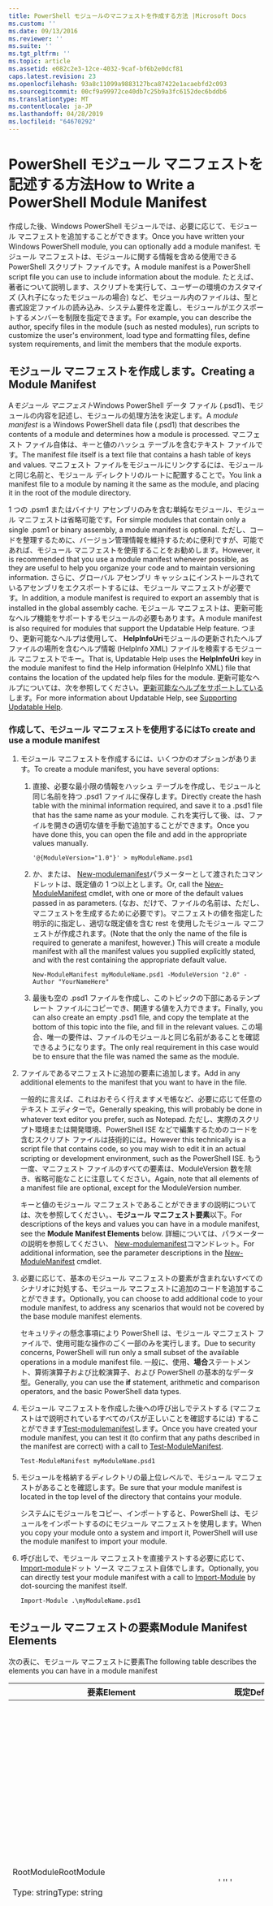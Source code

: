 ```yaml
---
title: PowerShell モジュールのマニフェストを作成する方法 |Microsoft Docs
ms.custom: ''
ms.date: 09/13/2016
ms.reviewer: ''
ms.suite: ''
ms.tgt_pltfrm: ''
ms.topic: article
ms.assetid: e082c2e3-12ce-4032-9caf-bf6b2e0dcf81
caps.latest.revision: 23
ms.openlocfilehash: 93a8c11099a9883127bca87422e1acaebfd2c093
ms.sourcegitcommit: 00cf9a99972ce40db7c25b9a3fc6152dec6bddb6
ms.translationtype: MT
ms.contentlocale: ja-JP
ms.lasthandoff: 04/28/2019
ms.locfileid: "64670292"
---
```

# <a name="how-to-write-a-powershell-module-manifest"></a><span data-ttu-id="69698-102">PowerShell モジュール マニフェストを記述する方法</span><span class="sxs-lookup"><span data-stu-id="69698-102">How to Write a PowerShell Module Manifest</span></span>

<span data-ttu-id="69698-103">作成した後、Windows PowerShell モジュールでは、必要に応じて、モジュール マニフェストを追加することができます。</span><span class="sxs-lookup"><span data-stu-id="69698-103">Once you have written your Windows PowerShell module, you can optionally add a module manifest.</span></span> <span data-ttu-id="69698-104">モジュール マニフェストは、モジュールに関する情報を含める使用できる PowerShell スクリプト ファイルです。</span><span class="sxs-lookup"><span data-stu-id="69698-104">A module manifest is a PowerShell script file you can use to include information about the module.</span></span> <span data-ttu-id="69698-105">たとえば、著者について説明します、スクリプトを実行して、ユーザーの環境のカスタマイズ (入れ子になったモジュールの場合) など、モジュール内のファイルは、型と書式設定ファイルの読み込み、システム要件を定義し、モジュールがエクスポートするメンバーを制限を指定できます。</span><span class="sxs-lookup"><span data-stu-id="69698-105">For example, you can describe the author, specify files in the module (such as nested modules), run scripts to customize the user's environment, load type and formatting files, define system requirements, and limit the members that the module exports.</span></span>

## <a name="creating-a-module-manifest"></a><span data-ttu-id="69698-106">モジュール マニフェストを作成します。</span><span class="sxs-lookup"><span data-stu-id="69698-106">Creating a Module Manifest</span></span>

<span data-ttu-id="69698-107">A*モジュール マニフェスト*Windows PowerShell データ ファイル (.psd1)、モジュールの内容を記述し、モジュールの処理方法を決定します。</span><span class="sxs-lookup"><span data-stu-id="69698-107">A *module manifest* is a Windows PowerShell data file (.psd1) that describes the contents of a module and determines how a module is processed.</span></span> <span data-ttu-id="69698-108">マニフェスト ファイル自体は、キーと値のハッシュ テーブルを含むテキスト ファイルです。</span><span class="sxs-lookup"><span data-stu-id="69698-108">The manifest file itself is a text file that contains a hash table of keys and values.</span></span> <span data-ttu-id="69698-109">マニフェスト ファイルをモジュールにリンクするには、モジュールと同じ名前と、モジュール ディレクトリのルートに配置することで。</span><span class="sxs-lookup"><span data-stu-id="69698-109">You link a manifest file to a module by naming it the same as the module, and placing it in the root of the module directory.</span></span>

<span data-ttu-id="69698-110">1 つの .psm1 またはバイナリ アセンブリのみを含む単純なモジュール、モジュール マニフェストは省略可能です。</span><span class="sxs-lookup"><span data-stu-id="69698-110">For simple modules that contain only a single .psm1 or binary assembly, a module manifest is optional.</span></span> <span data-ttu-id="69698-111">ただし、コードを整理するために、バージョン管理情報を維持するために便利ですが、可能であれば、モジュール マニフェストを使用することをお勧めします。</span><span class="sxs-lookup"><span data-stu-id="69698-111">However, it is recommended that you use a module manifest whenever possible, as they are useful to help you organize your code and to maintain versioning information.</span></span> <span data-ttu-id="69698-112">さらに、グローバル アセンブリ キャッシュにインストールされているアセンブリをエクスポートするには、モジュール マニフェストが必要です。</span><span class="sxs-lookup"><span data-stu-id="69698-112">In addition, a module manifest is required to export an assembly that is installed in the global assembly cache.</span></span> <span data-ttu-id="69698-113">モジュール マニフェストは、更新可能なヘルプ機能をサポートするモジュールの必要もあります。</span><span class="sxs-lookup"><span data-stu-id="69698-113">A module manifest is also required for modules that support the Updatable Help feature.</span></span> <span data-ttu-id="69698-114">つまり、更新可能なヘルプは使用して、 **HelpInfoUri**モジュールの更新されたヘルプ ファイルの場所を含むヘルプ情報 (HelpInfo XML) ファイルを検索するモジュール マニフェストでキー。</span><span class="sxs-lookup"><span data-stu-id="69698-114">That is, Updatable Help uses the **HelpInfoUri** key in the module manifest to find the Help information (HelpInfo XML) file that contains the location of the updated help files for the module.</span></span> <span data-ttu-id="69698-115">更新可能なヘルプについては、次を参照してください。[更新可能なヘルプをサポートしている](./supporting-updatable-help.md)します。</span><span class="sxs-lookup"><span data-stu-id="69698-115">For more information about Updatable Help, see [Supporting Updatable Help](./supporting-updatable-help.md).</span></span>

### <a name="to-create-and-use-a-module-manifest"></a><span data-ttu-id="69698-116">作成して、モジュール マニフェストを使用するには</span><span class="sxs-lookup"><span data-stu-id="69698-116">To create and use a module manifest</span></span>

1. <span data-ttu-id="69698-117">モジュール マニフェストを作成するには、いくつかのオプションがあります。</span><span class="sxs-lookup"><span data-stu-id="69698-117">To create a module manifest, you have several options:</span></span>

   1. <span data-ttu-id="69698-118">直接、必要な最小限の情報をハッシュ テーブルを作成し、モジュールと同じ名前を持つ .psd1 ファイルに保存します。</span><span class="sxs-lookup"><span data-stu-id="69698-118">Directly create the hash table with the minimal information required, and save it to a .psd1 file that has the same name as your module.</span></span> <span data-ttu-id="69698-119">これを実行して後、は、ファイルを開きの適切な値を手動で追加することができます。</span><span class="sxs-lookup"><span data-stu-id="69698-119">Once you have done this, you can open the file and add in the appropriate values manually.</span></span>

      `'@{ModuleVersion="1.0"}' > myModuleName.psd1`

   2. <span data-ttu-id="69698-120">か、または、 [New-modulemanifest](/powershell/module/Microsoft.PowerShell.Core/New-ModuleManifest)パラメーターとして渡されたコマンドレットは、既定値の 1 つ以上とします。</span><span class="sxs-lookup"><span data-stu-id="69698-120">Or, call the [New-ModuleManifest](/powershell/module/Microsoft.PowerShell.Core/New-ModuleManifest) cmdlet, with one or more of the default values passed in as parameters.</span></span> <span data-ttu-id="69698-121">(なお、だけで、ファイルの名前は、ただし、マニフェストを生成するために必要です)。マニフェストの値を指定した明示的に指定し、適切な既定値を含む rest を使用したモジュール マニフェストが作成されます。</span><span class="sxs-lookup"><span data-stu-id="69698-121">(Note that the only the name of the file is required to generate a manifest, however.) This will create a module manifest with all the manifest values you supplied explicitly stated, and with the rest containing the appropriate default value.</span></span>

      `New-ModuleManifest myModuleName.psd1 -ModuleVersion "2.0" -Author "YourNameHere"`

   3. <span data-ttu-id="69698-122">最後も空の .psd1 ファイルを作成し、このトピックの下部にあるテンプレート ファイルにコピーでき、関連する値を入力できます。</span><span class="sxs-lookup"><span data-stu-id="69698-122">Finally, you can also create an empty .psd1 file, and copy the template at the bottom of this topic into the file, and fill in the relevant values.</span></span> <span data-ttu-id="69698-123">この場合、唯一の要件は、ファイルのモジュールと同じ名前があることを確認できるようになります。</span><span class="sxs-lookup"><span data-stu-id="69698-123">The only real requirement in this case would be to ensure that the file was named the same as the module.</span></span>

2. <span data-ttu-id="69698-124">ファイルであるマニフェストに追加の要素に追加します。</span><span class="sxs-lookup"><span data-stu-id="69698-124">Add in any additional elements to the manifest that you want to have in the file.</span></span>

   <span data-ttu-id="69698-125">一般的に言えば、これはおそらく行えますメモ帳など、必要に応じて任意のテキスト エディターで。</span><span class="sxs-lookup"><span data-stu-id="69698-125">Generally speaking, this will probably be done in whatever text editor you prefer, such as Notepad.</span></span> <span data-ttu-id="69698-126">ただし、実際のスクリプト環境または開発環境、PowerShell ISE などで編集するためのコードを含むスクリプト ファイルは技術的には。</span><span class="sxs-lookup"><span data-stu-id="69698-126">However this technically is a script file that contains code, so you may wish to edit it in an actual scripting or development environment, such as the PowerShell ISE.</span></span> <span data-ttu-id="69698-127">もう一度、マニフェスト ファイルのすべての要素は、ModuleVersion 数を除き、省略可能なことに注意してください。</span><span class="sxs-lookup"><span data-stu-id="69698-127">Again, note that all elements of a manifest file are optional, except for the ModuleVersion number.</span></span>

   <span data-ttu-id="69698-128">キーと値のモジュール マニフェストであることができますの説明については、次を参照してください。、**モジュール マニフェスト要素**以下。</span><span class="sxs-lookup"><span data-stu-id="69698-128">For descriptions of the keys and values you can have in a module manifest, see the **Module Manifest Elements** below.</span></span> <span data-ttu-id="69698-129">詳細については、パラメーターの説明を参照してください、 [New-modulemanifest](/powershell/module/Microsoft.PowerShell.Core/New-ModuleManifest)コマンドレット。</span><span class="sxs-lookup"><span data-stu-id="69698-129">For additional information, see the parameter descriptions in the  [New-ModuleManifest](/powershell/module/Microsoft.PowerShell.Core/New-ModuleManifest) cmdlet.</span></span>

3. <span data-ttu-id="69698-130">必要に応じて、基本のモジュール マニフェストの要素が含まれないすべてのシナリオに対処する、モジュール マニフェストに追加のコードを追加することができます。</span><span class="sxs-lookup"><span data-stu-id="69698-130">Optionally, you can choose to add additional code to your module manifest, to address any scenarios that would not be covered by the base module manifest elements.</span></span>

   <span data-ttu-id="69698-131">セキュリティの懸念事項により PowerShell は、モジュール マニフェスト ファイルで、使用可能な操作のごく一部のみを実行します。</span><span class="sxs-lookup"><span data-stu-id="69698-131">Due to security concerns, PowerShell will run only a small subset of the available operations in a module manifest file.</span></span> <span data-ttu-id="69698-132">一般に、使用、**場合**ステートメント、算術演算子および比較演算子、および PowerShell の基本的なデータ型。</span><span class="sxs-lookup"><span data-stu-id="69698-132">Generally, you can use the **if** statement, arithmetic and comparison operators, and the basic PowerShell data types.</span></span>

4. <span data-ttu-id="69698-133">モジュール マニフェストを作成した後への呼び出しでテストする (マニフェストはで説明されているすべてのパスが正しいことを確認するには) することができます[Test-modulemanifest](/powershell/module/Microsoft.PowerShell.Core/Test-ModuleManifest)します。</span><span class="sxs-lookup"><span data-stu-id="69698-133">Once you have created your module manifest, you can test it (to confirm that any paths described in the manifest are correct) with a call to [Test-ModuleManifest](/powershell/module/Microsoft.PowerShell.Core/Test-ModuleManifest).</span></span>

   `Test-ModuleManifest myModuleName.psd1`

5. <span data-ttu-id="69698-134">モジュールを格納するディレクトリの最上位レベルで、モジュール マニフェストがあることを確認します。</span><span class="sxs-lookup"><span data-stu-id="69698-134">Be sure that your module manifest is located in the top level of the directory that contains your module.</span></span>

   <span data-ttu-id="69698-135">システムにモジュールをコピー、インポートすると、PowerShell は、モジュールをインポートするのにモジュール マニフェストを使用します。</span><span class="sxs-lookup"><span data-stu-id="69698-135">When you copy your module onto a system and import it, PowerShell will use the module manifest to import your module.</span></span>

6. <span data-ttu-id="69698-136">呼び出しで、モジュール マニフェストを直接テストする必要に応じて、 [Import-module](/powershell/module/Microsoft.PowerShell.Core/Import-Module)ドット ソース マニフェスト自体でします。</span><span class="sxs-lookup"><span data-stu-id="69698-136">Optionally, you can directly test your module manifest with a call to [Import-Module](/powershell/module/Microsoft.PowerShell.Core/Import-Module) by dot-sourcing the manifest itself.</span></span>

   `Import-Module .\myModuleName.psd1`

## <a name="module-manifest-elements"></a><span data-ttu-id="69698-137">モジュール マニフェストの要素</span><span class="sxs-lookup"><span data-stu-id="69698-137">Module Manifest Elements</span></span>

<span data-ttu-id="69698-138">次の表に、モジュール マニフェストに要素</span><span class="sxs-lookup"><span data-stu-id="69698-138">The following table describes the elements you can have in a module manifest</span></span>

|<span data-ttu-id="69698-139">要素</span><span class="sxs-lookup"><span data-stu-id="69698-139">Element</span></span>|<span data-ttu-id="69698-140">既定</span><span class="sxs-lookup"><span data-stu-id="69698-140">Default</span></span>|<span data-ttu-id="69698-141">Description</span><span class="sxs-lookup"><span data-stu-id="69698-141">Description</span></span>|
|-------------|-------------|-----------------|
|<span data-ttu-id="69698-142">RootModule</span><span class="sxs-lookup"><span data-stu-id="69698-142">RootModule</span></span><br /><br /> <span data-ttu-id="69698-143">Type: string</span><span class="sxs-lookup"><span data-stu-id="69698-143">Type: string</span></span>|<span data-ttu-id="69698-144">' '</span><span class="sxs-lookup"><span data-stu-id="69698-144">' '</span></span>|<span data-ttu-id="69698-145">スクリプト モジュールまたはバイナリ モジュール ファイルこのマニフェストに関連付けられています。</span><span class="sxs-lookup"><span data-stu-id="69698-145">Script module or binary module file associated with this manifest.</span></span> <span data-ttu-id="69698-146">PowerShell の以前のバージョンでは、この要素に、ModuleToProcess が呼び出されます。</span><span class="sxs-lookup"><span data-stu-id="69698-146">Previous versions of PowerShell called this element the ModuleToProcess.</span></span><br /><br /> <span data-ttu-id="69698-147">ルート モジュールの種類を空にすることができます (このように、**マニフェスト**モジュール)、スクリプト モジュールの名前 (これにより、.psm1、**スクリプト**モジュール)、またはバイナリ モジュール (.exe または .dll の名前これは、これにより、**バイナリ**モジュール)。</span><span class="sxs-lookup"><span data-stu-id="69698-147">Possible types for the root module can be empty (which will make this a **Manifest** module), the name of a script module (.psm1, which makes this a **Script** module), or the name of a binary module (.exe or .dll, which makes this a **Binary** module).</span></span> <span data-ttu-id="69698-148">モジュール マニフェスト (.psd1) ファイルまたはスクリプト ファイル (.ps1) の名前をこの要素に配置すると、発生するエラーが発生します。</span><span class="sxs-lookup"><span data-stu-id="69698-148">Placing the name of a module manifest (.psd1) or a script file (.ps1) in this element will cause an error to occur.</span></span>|
|<span data-ttu-id="69698-149">ModuleVersion</span><span class="sxs-lookup"><span data-stu-id="69698-149">ModuleVersion</span></span><br /><br /> <span data-ttu-id="69698-150">Type: string</span><span class="sxs-lookup"><span data-stu-id="69698-150">Type: string</span></span>|<span data-ttu-id="69698-151">1.0</span><span class="sxs-lookup"><span data-stu-id="69698-151">1.0</span></span>|<span data-ttu-id="69698-152">このモジュールのバージョン番号。</span><span class="sxs-lookup"><span data-stu-id="69698-152">Version number of this module.</span></span> <span data-ttu-id="69698-153">文字列は、[System.Version] に変換できる必要があります。</span><span class="sxs-lookup"><span data-stu-id="69698-153">The string must be able to convert to [System.Version].</span></span> <span data-ttu-id="69698-154">つまり、' #。 #。 #。 #。 #' です。</span><span class="sxs-lookup"><span data-stu-id="69698-154">That is, '#.#.#.#.#'.</span></span> <span data-ttu-id="69698-155">`Import-Module` 上で見つかった最初のモジュールを読み込む、 **$psModulePath**を名と一致して、少なくともの ModuleVersion を持つ、`-MinimumVersion`パラメーター。</span><span class="sxs-lookup"><span data-stu-id="69698-155">`Import-Module` will load the first module it finds on the **$psModulePath** that matches the name, and has at least as high a ModuleVersion, as the `-MinimumVersion` parameter.</span></span> <span data-ttu-id="69698-156">特定のバージョンをインポートするには、使用、`-RequiredVersion`パラメーターを代わりにします。</span><span class="sxs-lookup"><span data-stu-id="69698-156">To import a specific version, use the`-RequiredVersion` parameter, instead.</span></span><br /><br /> <span data-ttu-id="69698-157">例: `ModuleVersion = '1.0'`</span><span class="sxs-lookup"><span data-stu-id="69698-157">Example: `ModuleVersion = '1.0'`</span></span>|
|<span data-ttu-id="69698-158">GUID</span><span class="sxs-lookup"><span data-stu-id="69698-158">GUID</span></span><br /><br /> <span data-ttu-id="69698-159">Type: string</span><span class="sxs-lookup"><span data-stu-id="69698-159">Type: string</span></span>|<span data-ttu-id="69698-160">自動生成された GUID</span><span class="sxs-lookup"><span data-stu-id="69698-160">Autogenerated GUID</span></span>|<span data-ttu-id="69698-161">このモジュールを一意に識別するために使用される ID。</span><span class="sxs-lookup"><span data-stu-id="69698-161">ID used to uniquely identify this module.</span></span> <span data-ttu-id="69698-162">GUID のモジュールをインポートすることはできません現在に注意してください。</span><span class="sxs-lookup"><span data-stu-id="69698-162">Note that you cannot currently import a module by GUID.</span></span><br /><br /> <span data-ttu-id="69698-163">例: `GUID = 'cfc45206-1e49-459d-a8ad-5b571ef94857'`</span><span class="sxs-lookup"><span data-stu-id="69698-163">Example: `GUID = 'cfc45206-1e49-459d-a8ad-5b571ef94857'`</span></span>|
|<span data-ttu-id="69698-164">作成者</span><span class="sxs-lookup"><span data-stu-id="69698-164">Author</span></span><br /><br /> <span data-ttu-id="69698-165">Type: string</span><span class="sxs-lookup"><span data-stu-id="69698-165">Type: string</span></span>|<span data-ttu-id="69698-166">None</span><span class="sxs-lookup"><span data-stu-id="69698-166">None</span></span>|<span data-ttu-id="69698-167">このモジュールの作成者です。</span><span class="sxs-lookup"><span data-stu-id="69698-167">Author of this module.</span></span><br /><br /> <span data-ttu-id="69698-168">例: `Author = 'AuthorNameHere'`</span><span class="sxs-lookup"><span data-stu-id="69698-168">Example: `Author = 'AuthorNameHere'`</span></span>|
|<span data-ttu-id="69698-169">CompanyName</span><span class="sxs-lookup"><span data-stu-id="69698-169">CompanyName</span></span><br /><br /> <span data-ttu-id="69698-170">Type: string</span><span class="sxs-lookup"><span data-stu-id="69698-170">Type: string</span></span>|<span data-ttu-id="69698-171">Unknown の中から 1 つ以上を指定します</span><span class="sxs-lookup"><span data-stu-id="69698-171">Unknown</span></span>|<span data-ttu-id="69698-172">企業またはこのモジュールのベンダー。</span><span class="sxs-lookup"><span data-stu-id="69698-172">Company or vendor of this module.</span></span><br /><br /> <span data-ttu-id="69698-173">例: `CompanyName = 'Fabrikam'`</span><span class="sxs-lookup"><span data-stu-id="69698-173">Example: `CompanyName = 'Fabrikam'`</span></span>|
|<span data-ttu-id="69698-174">Copyright</span><span class="sxs-lookup"><span data-stu-id="69698-174">Copyright</span></span><br /><br /> <span data-ttu-id="69698-175">Type: string</span><span class="sxs-lookup"><span data-stu-id="69698-175">Type: string</span></span>|<span data-ttu-id="69698-176">(c) [currentYear] [Author]。</span><span class="sxs-lookup"><span data-stu-id="69698-176">(c) [currentYear] [Author].</span></span> <span data-ttu-id="69698-177">All rights reserved.</span><span class="sxs-lookup"><span data-stu-id="69698-177">All rights reserved.</span></span>|<span data-ttu-id="69698-178">このモジュールの著作権情報。</span><span class="sxs-lookup"><span data-stu-id="69698-178">Copyright statement for this module.</span></span><br /><br /> <span data-ttu-id="69698-179">例: `Copyright = '2016 AuthorName. All rights reserved.'`</span><span class="sxs-lookup"><span data-stu-id="69698-179">Example: `Copyright = '2016 AuthorName. All rights reserved.'`</span></span>|
|<span data-ttu-id="69698-180">Description</span><span class="sxs-lookup"><span data-stu-id="69698-180">Description</span></span><br /><br /> <span data-ttu-id="69698-181">Type: string</span><span class="sxs-lookup"><span data-stu-id="69698-181">Type: string</span></span>|<span data-ttu-id="69698-182">' '</span><span class="sxs-lookup"><span data-stu-id="69698-182">' '</span></span>|<span data-ttu-id="69698-183">このモジュールによって提供される機能の説明です。</span><span class="sxs-lookup"><span data-stu-id="69698-183">Description of the functionality provided by this module.</span></span><br /><br /> <span data-ttu-id="69698-184">例: `Description = 'This is a description of a module.'`</span><span class="sxs-lookup"><span data-stu-id="69698-184">Example: `Description = 'This is a description of a module.'`</span></span>|
|<span data-ttu-id="69698-185">PowerShellVersion</span><span class="sxs-lookup"><span data-stu-id="69698-185">PowerShellVersion</span></span><br /><br /> <span data-ttu-id="69698-186">Type: string</span><span class="sxs-lookup"><span data-stu-id="69698-186">Type: string</span></span>|<span data-ttu-id="69698-187">' '</span><span class="sxs-lookup"><span data-stu-id="69698-187">' '</span></span>|<span data-ttu-id="69698-188">このモジュールに必要な Windows PowerShell エンジンの最小バージョン。</span><span class="sxs-lookup"><span data-stu-id="69698-188">Minimum version of the Windows PowerShell engine required by this module.</span></span> <span data-ttu-id="69698-189">現在の有効な値は、1.0、2.0、3.0、4.0、および 5.0 です。</span><span class="sxs-lookup"><span data-stu-id="69698-189">Current valid values are 1.0, 2.0, 3.0, 4.0, and 5.0.</span></span><br /><br /> <span data-ttu-id="69698-190">例: `PowerShellVersion = '5.0'`</span><span class="sxs-lookup"><span data-stu-id="69698-190">Example: `PowerShellVersion = '5.0'`</span></span>|
|<span data-ttu-id="69698-191">PowerShellHostName</span><span class="sxs-lookup"><span data-stu-id="69698-191">PowerShellHostName</span></span><br /><br /> <span data-ttu-id="69698-192">Type: string</span><span class="sxs-lookup"><span data-stu-id="69698-192">Type: string</span></span>|<span data-ttu-id="69698-193">' '</span><span class="sxs-lookup"><span data-stu-id="69698-193">' '</span></span>|<span data-ttu-id="69698-194">モジュールに必要な Windows PowerShell ホストの名前を指定します。</span><span class="sxs-lookup"><span data-stu-id="69698-194">Specifies the name of the Windows PowerShell host that is required by the module.</span></span> <span data-ttu-id="69698-195">この名前は、Windows PowerShell によって提供されます。</span><span class="sxs-lookup"><span data-stu-id="69698-195">This name is provided by Windows PowerShell.</span></span> <span data-ttu-id="69698-196">プログラムのホスト プログラムの名前を検索する入力:`$host.name`します。</span><span class="sxs-lookup"><span data-stu-id="69698-196">To find the name of a host program, in the program, type: `$host.name` .</span></span><br /><br /> <span data-ttu-id="69698-197">例: `PowerShellHostName = 'Windows PowerShell ISE Host'`</span><span class="sxs-lookup"><span data-stu-id="69698-197">Example: `PowerShellHostName = 'Windows PowerShell ISE Host'`</span></span>|
|<span data-ttu-id="69698-198">PowerShellHostVersion</span><span class="sxs-lookup"><span data-stu-id="69698-198">PowerShellHostVersion</span></span><br /><br /> <span data-ttu-id="69698-199">Type: string</span><span class="sxs-lookup"><span data-stu-id="69698-199">Type: string</span></span>|<span data-ttu-id="69698-200">' '</span><span class="sxs-lookup"><span data-stu-id="69698-200">' '</span></span>|<span data-ttu-id="69698-201">このモジュールに必要な Windows PowerShell ホストの最小バージョン。</span><span class="sxs-lookup"><span data-stu-id="69698-201">Minimum version of the Windows PowerShell host required by this module.</span></span><br /><br /> <span data-ttu-id="69698-202">例: `PowerShellHostVersion = '2.0'`</span><span class="sxs-lookup"><span data-stu-id="69698-202">Example: `PowerShellHostVersion = '2.0'`</span></span>|
|<span data-ttu-id="69698-203">DotNetFrameworkVersion</span><span class="sxs-lookup"><span data-stu-id="69698-203">DotNetFrameworkVersion</span></span><br /><br /> <span data-ttu-id="69698-204">Type: string</span><span class="sxs-lookup"><span data-stu-id="69698-204">Type: string</span></span>|<span data-ttu-id="69698-205">' '</span><span class="sxs-lookup"><span data-stu-id="69698-205">' '</span></span>|<span data-ttu-id="69698-206">このモジュールに必要な Microsoft .NET Framework の最小バージョン。</span><span class="sxs-lookup"><span data-stu-id="69698-206">Minimum version of Microsoft .NET Framework required by this module.</span></span><br /><br /> <span data-ttu-id="69698-207">例: `DotNetFrameworkVersion = '3.5'`</span><span class="sxs-lookup"><span data-stu-id="69698-207">Example: `DotNetFrameworkVersion = '3.5'`</span></span>|
|<span data-ttu-id="69698-208">CLRVersion</span><span class="sxs-lookup"><span data-stu-id="69698-208">CLRVersion</span></span><br /><br /> <span data-ttu-id="69698-209">Type: string</span><span class="sxs-lookup"><span data-stu-id="69698-209">Type: string</span></span>|<span data-ttu-id="69698-210">' '</span><span class="sxs-lookup"><span data-stu-id="69698-210">' '</span></span>|<span data-ttu-id="69698-211">このモジュールに必要な共通言語ランタイム (CLR) の最小バージョン。</span><span class="sxs-lookup"><span data-stu-id="69698-211">Minimum version of the common language runtime (CLR) required by this module.</span></span><br /><br /> <span data-ttu-id="69698-212">例: `CLRVersion = '3.5'`</span><span class="sxs-lookup"><span data-stu-id="69698-212">Example: `CLRVersion = '3.5'`</span></span>|
|<span data-ttu-id="69698-213">ProcessorArchitecture</span><span class="sxs-lookup"><span data-stu-id="69698-213">ProcessorArchitecture</span></span><br /><br /> <span data-ttu-id="69698-214">Type: string</span><span class="sxs-lookup"><span data-stu-id="69698-214">Type: string</span></span>|<span data-ttu-id="69698-215">' '</span><span class="sxs-lookup"><span data-stu-id="69698-215">' '</span></span>|<span data-ttu-id="69698-216">プロセッサ アーキテクチャ (None、X86、Amd64) モジュールが必要です。</span><span class="sxs-lookup"><span data-stu-id="69698-216">Processor architecture (None, X86, Amd64) required by this module.</span></span> <span data-ttu-id="69698-217">有効な値は x86、AMD64、IA64、および None (不明または未指定) です。</span><span class="sxs-lookup"><span data-stu-id="69698-217">Valid values are x86, AMD64, IA64, and None (unknown or unspecified).</span></span><br /><br /> <span data-ttu-id="69698-218">例: `ProcessorArchitecture = 'x86'`</span><span class="sxs-lookup"><span data-stu-id="69698-218">Example: `ProcessorArchitecture = 'x86'`</span></span>|
|<span data-ttu-id="69698-219">RequiredModules</span><span class="sxs-lookup"><span data-stu-id="69698-219">RequiredModules</span></span><br /><br /> <span data-ttu-id="69698-220">Type: [string[]]</span><span class="sxs-lookup"><span data-stu-id="69698-220">Type: [string[]]</span></span>|<span data-ttu-id="69698-221">@()</span><span class="sxs-lookup"><span data-stu-id="69698-221">@()</span></span>|<span data-ttu-id="69698-222">このモジュールをインポートする前にグローバル環境にインポートする必要がありますモジュールです。</span><span class="sxs-lookup"><span data-stu-id="69698-222">Modules that must be imported into the global environment prior to importing this module.</span></span> <span data-ttu-id="69698-223">既に読み込まれている場合を除き、表示されているすべてのモジュールが読み込まれます。</span><span class="sxs-lookup"><span data-stu-id="69698-223">This will load any modules listed unless they have already been loaded.</span></span> <span data-ttu-id="69698-224">(たとえば、一部のモジュール可能性があるによって既に読み込まれて別のモジュール。)。</span><span class="sxs-lookup"><span data-stu-id="69698-224">(For example, some modules may already be loaded by a different module.).</span></span> <span data-ttu-id="69698-225">使用して読み込む特定のバージョンを指定することも`RequiredVersion`なく`ModuleVersion`します。</span><span class="sxs-lookup"><span data-stu-id="69698-225">It is also possible to specify a specific version to load using `RequiredVersion` rather than `ModuleVersion`.</span></span> <span data-ttu-id="69698-226">使用する場合`ModuleVersion`指定されているバージョンの最小値で使用可能な最新バージョンが読み込まれます。</span><span class="sxs-lookup"><span data-stu-id="69698-226">When using `ModuleVersion` it will load the newest version available with a minimum of the version specified.</span></span><br /><br /> <span data-ttu-id="69698-227">例: `RequiredModules = @(@{ModuleName="myDependentModule"; ModuleVersion="2.0"; Guid="cfc45206-1e49-459d-a8ad-5b571ef94857"})`</span><span class="sxs-lookup"><span data-stu-id="69698-227">Example: `RequiredModules = @(@{ModuleName="myDependentModule"; ModuleVersion="2.0"; Guid="cfc45206-1e49-459d-a8ad-5b571ef94857"})`</span></span><br /><br /> <span data-ttu-id="69698-228">例: `RequiredModules = @(@{ModuleName="myDependentModule"; RequiredVersion="1.5"; Guid="cfc45206-1e49-459d-a8ad-5b571ef94857"})`</span><span class="sxs-lookup"><span data-stu-id="69698-228">Example: `RequiredModules = @(@{ModuleName="myDependentModule"; RequiredVersion="1.5"; Guid="cfc45206-1e49-459d-a8ad-5b571ef94857"})`</span></span>|
|<span data-ttu-id="69698-229">RequiredAssemblies</span><span class="sxs-lookup"><span data-stu-id="69698-229">RequiredAssemblies</span></span><br /><br /> <span data-ttu-id="69698-230">Type: [string[]]</span><span class="sxs-lookup"><span data-stu-id="69698-230">Type: [string[]]</span></span>|<span data-ttu-id="69698-231">@()</span><span class="sxs-lookup"><span data-stu-id="69698-231">@()</span></span>|<span data-ttu-id="69698-232">このモジュールをインポートする前に読み込む必要があるアセンブリ。</span><span class="sxs-lookup"><span data-stu-id="69698-232">Assemblies that must be loaded prior to importing this module.</span></span><br /><br /> <span data-ttu-id="69698-233">なお RequiredModules とは異なり、PowerShell は、既に読み込まれていない場合、RequiredAssemblies に読み込まれます。</span><span class="sxs-lookup"><span data-stu-id="69698-233">Note that unlike RequiredModules, PowerShell will load the RequiredAssemblies if they are not already loaded.</span></span>|
|<span data-ttu-id="69698-234">ScriptsToProcess</span><span class="sxs-lookup"><span data-stu-id="69698-234">ScriptsToProcess</span></span><br /><br /> <span data-ttu-id="69698-235">Type: [string[]]</span><span class="sxs-lookup"><span data-stu-id="69698-235">Type: [string[]]</span></span>|<span data-ttu-id="69698-236">@()</span><span class="sxs-lookup"><span data-stu-id="69698-236">@()</span></span>|<span data-ttu-id="69698-237">モジュールがインポートされるときに、呼び出し元のセッション状態で実行されるスクリプト (.ps1) ファイル。</span><span class="sxs-lookup"><span data-stu-id="69698-237">Script (.ps1) files that are run in the caller's session state when the module is imported.</span></span> <span data-ttu-id="69698-238">これにより、グローバル セッション状態や、入れ子になったモジュール、別のモジュールのセッション状態の可能性があります。</span><span class="sxs-lookup"><span data-stu-id="69698-238">This could be the global session state or, for nested modules, the session state of another module.</span></span> <span data-ttu-id="69698-239">これらのスクリプトを使用して、ログイン スクリプトを使用する場合と同様に、環境を準備することができます。</span><span class="sxs-lookup"><span data-stu-id="69698-239">You can use these scripts to prepare an environment just as you might use a login script.</span></span><br /><br /> <span data-ttu-id="69698-240">これらのスクリプトは、マニフェストにリストされているモジュールのいずれかが読み込まれる前に実行されます。</span><span class="sxs-lookup"><span data-stu-id="69698-240">These scripts are run before any of the modules listed in the manifest are loaded.</span></span>|
|<span data-ttu-id="69698-241">TypesToProcess</span><span class="sxs-lookup"><span data-stu-id="69698-241">TypesToProcess</span></span><br /><br /> <span data-ttu-id="69698-242">Type: [Object[]]</span><span class="sxs-lookup"><span data-stu-id="69698-242">Type: [Object[]]</span></span>|<span data-ttu-id="69698-243">@()</span><span class="sxs-lookup"><span data-stu-id="69698-243">@()</span></span>|<span data-ttu-id="69698-244">このモジュールをインポートするときに読み込まれるファイル (.ps1xml) を入力します。</span><span class="sxs-lookup"><span data-stu-id="69698-244">Type files (.ps1xml) to be loaded when importing this module.</span></span>|
|<span data-ttu-id="69698-245">FormatsToProcess</span><span class="sxs-lookup"><span data-stu-id="69698-245">FormatsToProcess</span></span><br /><br /> <span data-ttu-id="69698-246">Type: [Object[]]</span><span class="sxs-lookup"><span data-stu-id="69698-246">Type: [Object[]]</span></span>|<span data-ttu-id="69698-247">@()</span><span class="sxs-lookup"><span data-stu-id="69698-247">@()</span></span>|<span data-ttu-id="69698-248">このモジュールをインポートするときに読み込まれるファイル (.ps1xml) をフォーマットします。</span><span class="sxs-lookup"><span data-stu-id="69698-248">Format files (.ps1xml) to be loaded when importing this module.</span></span>|
|<span data-ttu-id="69698-249">NestedModules</span><span class="sxs-lookup"><span data-stu-id="69698-249">NestedModules</span></span><br /><br /> <span data-ttu-id="69698-250">Type: [Object[]]</span><span class="sxs-lookup"><span data-stu-id="69698-250">Type: [Object[]]</span></span>|<span data-ttu-id="69698-251">@()</span><span class="sxs-lookup"><span data-stu-id="69698-251">@()</span></span>|<span data-ttu-id="69698-252">RootModule/ModuleToProcess で指定されたモジュールの入れ子になったモジュールとしてインポートするモジュールです。</span><span class="sxs-lookup"><span data-stu-id="69698-252">Modules to import as nested modules of the module specified in RootModule/ModuleToProcess.</span></span><br /><br /> <span data-ttu-id="69698-253">呼び出しに似ていますがこの要素にモジュール名を追加する`Import-Module`からスクリプトやアセンブリ コード内で。</span><span class="sxs-lookup"><span data-stu-id="69698-253">Adding a module name to this element is similar to calling `Import-Module` from within your script or assembly code.</span></span> <span data-ttu-id="69698-254">主な違いは、マニフェスト ファイルでは、ここを読み込むものを確認しやすくなります。</span><span class="sxs-lookup"><span data-stu-id="69698-254">The main difference is that it's easier to see what you are loading here in the manifest file.</span></span> <span data-ttu-id="69698-255">また、モジュールは、ここで読み込みに失敗した場合、まだが読み込まれていない、実際のモジュール。</span><span class="sxs-lookup"><span data-stu-id="69698-255">Also, if a module fails to load here, you will not yet have loaded your actual module.</span></span><br /><br /> <span data-ttu-id="69698-256">他のモジュールに加え、スクリプト (.ps1) ファイルをロードすることもします。</span><span class="sxs-lookup"><span data-stu-id="69698-256">In addition to other modules, you may also load script (.ps1) files here.</span></span> <span data-ttu-id="69698-257">これらのファイルは、ルート モジュールのコンテキストで実行されます。</span><span class="sxs-lookup"><span data-stu-id="69698-257">These files will execute in the context of the root module.</span></span> <span data-ttu-id="69698-258">(これは、ルート モジュール内のスクリプトをソーシング ドットに相当) です。</span><span class="sxs-lookup"><span data-stu-id="69698-258">(This is equivalent to dot sourcing the script in your root module.)</span></span>|
|<span data-ttu-id="69698-259">FunctionsToExport</span><span class="sxs-lookup"><span data-stu-id="69698-259">FunctionsToExport</span></span><br /><br /> <span data-ttu-id="69698-260">Type:String</span><span class="sxs-lookup"><span data-stu-id="69698-260">Type: String</span></span>|<span data-ttu-id="69698-261">'\*'</span><span class="sxs-lookup"><span data-stu-id="69698-261">'\*'</span></span>|<span data-ttu-id="69698-262">呼び出し元のセッション状態モジュールが (ワイルドカード文字を使用) をエクスポートする関数を指定します。</span><span class="sxs-lookup"><span data-stu-id="69698-262">Specifies the functions that the module exports (wildcard characters are permitted) to the caller's session state.</span></span> <span data-ttu-id="69698-263">既定では、すべての関数がエクスポートされます。</span><span class="sxs-lookup"><span data-stu-id="69698-263">By default, all functions are exported.</span></span> <span data-ttu-id="69698-264">このキーを使用して、モジュールによってエクスポートされる関数を制限することができます。</span><span class="sxs-lookup"><span data-stu-id="69698-264">You can use this key to restrict the functions that are exported by the module.</span></span><br /><br /> <span data-ttu-id="69698-265">呼び出し元のセッション状態は、グローバル セッション状態や、入れ子になったモジュールは、別のモジュールのセッション状態を指定できます。</span><span class="sxs-lookup"><span data-stu-id="69698-265">The caller's session state can be the global session state or, for nested modules, the session state of another module.</span></span> <span data-ttu-id="69698-266">入れ子になったモジュールを連鎖チェーン内のモジュールが FunctionsToExport キーを使用して、関数を制限しない限り、入れ子になったモジュールによってエクスポートされるすべての関数はグローバル セッション状態にエクスポートされます。</span><span class="sxs-lookup"><span data-stu-id="69698-266">When chaining nested modules, all functions that are exported by a nested module will be exported to the global session state unless a module in the chain restricts the function by using the FunctionsToExport key.</span></span><br /><br /> <span data-ttu-id="69698-267">マニフェストも、関数のエイリアスをエクスポートする場合は、このキーは AliasesToExport キーでは、関数のエイリアスの一覧が表示されますを削除できますが、このキーは、一覧に関数のエイリアスを追加することはできません。</span><span class="sxs-lookup"><span data-stu-id="69698-267">If the manifest also exports aliases for the functions, this key can remove functions whose aliases are listed in the AliasesToExport key, but this key cannot add function aliases to the list.</span></span>|
|<span data-ttu-id="69698-268">CmdletsToExport</span><span class="sxs-lookup"><span data-stu-id="69698-268">CmdletsToExport</span></span><br /><br /> <span data-ttu-id="69698-269">Type:String</span><span class="sxs-lookup"><span data-stu-id="69698-269">Type: String</span></span>|<span data-ttu-id="69698-270">'\*'</span><span class="sxs-lookup"><span data-stu-id="69698-270">'\*'</span></span>|<span data-ttu-id="69698-271">モジュールが (ワイルドカード文字を使用) をエクスポートするコマンドレットを指定します。</span><span class="sxs-lookup"><span data-stu-id="69698-271">Specifies the cmdlets that the module exports (wildcard characters are permitted).</span></span> <span data-ttu-id="69698-272">既定では、すべてのコマンドレットがエクスポートされます。</span><span class="sxs-lookup"><span data-stu-id="69698-272">By default, all cmdlets are exported.</span></span> <span data-ttu-id="69698-273">このキーを使用して、モジュールによってエクスポートされるコマンドレットを制限することができます。</span><span class="sxs-lookup"><span data-stu-id="69698-273">You can use this key to restrict the cmdlets that are exported by the module.</span></span><br /><br /> <span data-ttu-id="69698-274">呼び出し元のセッション状態は、グローバル セッション状態や、入れ子になったモジュールは、別のモジュールのセッション状態を指定できます。</span><span class="sxs-lookup"><span data-stu-id="69698-274">The caller's session state can be the global session state or, for nested modules, the session state of another module.</span></span> <span data-ttu-id="69698-275">入れ子になったモジュールを連鎖しているときに入れ子になったモジュールによってエクスポートされるすべてのコマンドレットが最終的にエクスポートされますグローバル セッション状態をチェーン内のモジュールが CmdletsToExport キーを使用して、コマンドレットを制限しない限り。</span><span class="sxs-lookup"><span data-stu-id="69698-275">When you are chaining nested modules, all cmdlets that are exported by a nested module will be ultimately exported to the global session state unless a module in the chain restricts the cmdlet by using the CmdletsToExport key.</span></span><br /><br /> <span data-ttu-id="69698-276">マニフェストも、コマンドレットのエイリアスをエクスポートする場合は、このキーは AliasesToExport キーでは、コマンドレットのエイリアスの一覧が表示されますを削除できますが、このキーは、一覧にコマンドレットのエイリアスを追加することはできません。</span><span class="sxs-lookup"><span data-stu-id="69698-276">If the manifest also exports aliases for the cmdlets, this key can remove cmdlets whose aliases are listed in the AliasesToExport key, but this key cannot add cmdlet aliases to the list.</span></span>|
|<span data-ttu-id="69698-277">VariablesToExport</span><span class="sxs-lookup"><span data-stu-id="69698-277">VariablesToExport</span></span><br /><br /> <span data-ttu-id="69698-278">Type:String</span><span class="sxs-lookup"><span data-stu-id="69698-278">Type: String</span></span>|<span data-ttu-id="69698-279">'\*'</span><span class="sxs-lookup"><span data-stu-id="69698-279">'\*'</span></span>|<span data-ttu-id="69698-280">呼び出し元のセッション状態モジュールが (ワイルドカード文字を使用) をエクスポートする変数を指定します。</span><span class="sxs-lookup"><span data-stu-id="69698-280">Specifies the variables that the module exports (wildcard characters are permitted) to the caller's session state.</span></span> <span data-ttu-id="69698-281">既定では、すべての変数がエクスポートされます。</span><span class="sxs-lookup"><span data-stu-id="69698-281">By default, all variables are exported.</span></span> <span data-ttu-id="69698-282">このキーを使用して、モジュールによってエクスポートされる変数を制限することができます。</span><span class="sxs-lookup"><span data-stu-id="69698-282">You can use this key to restrict the variables that are exported by the module.</span></span><br /><br /> <span data-ttu-id="69698-283">呼び出し元のセッション状態は、グローバル セッション状態や、入れ子になったモジュールは、別のモジュールのセッション状態を指定できます。</span><span class="sxs-lookup"><span data-stu-id="69698-283">The caller's session state can be the global session state or, for nested modules, the session state of another module.</span></span> <span data-ttu-id="69698-284">入れ子になったモジュールを連鎖しているときに、チェーン内のモジュールが VariablesToExport キーを使用して、変数を制限しない限り、入れ子になったモジュールによってエクスポートされるすべての変数はグローバル セッション状態にエクスポートされます。</span><span class="sxs-lookup"><span data-stu-id="69698-284">When you are chaining nested modules, all variables that are exported by a nested module will be exported to the global session state unless a module in the chain restricts the variable by using the VariablesToExport key.</span></span><br /><br /> <span data-ttu-id="69698-285">マニフェストも、変数のエイリアスをエクスポートする場合は、このキーは AliasesToExport キーでは、変数がエイリアスの一覧が表示されますを削除できますが、このキーは、一覧に変数のエイリアスを追加することはできません。</span><span class="sxs-lookup"><span data-stu-id="69698-285">If the manifest also exports aliases for the variables, this key can remove variables whose aliases are listed in the AliasesToExport key, but this key cannot add variable aliases to the list.</span></span>|
|<span data-ttu-id="69698-286">AliasesToExport</span><span class="sxs-lookup"><span data-stu-id="69698-286">AliasesToExport</span></span><br /><br /> <span data-ttu-id="69698-287">Type:String</span><span class="sxs-lookup"><span data-stu-id="69698-287">Type: String</span></span>|<span data-ttu-id="69698-288">'\*'</span><span class="sxs-lookup"><span data-stu-id="69698-288">'\*'</span></span>|<span data-ttu-id="69698-289">呼び出し元のセッション状態モジュールが (ワイルドカード文字を使用) をエクスポートするエイリアスを指定します。</span><span class="sxs-lookup"><span data-stu-id="69698-289">Specifies the aliases that the module exports (wildcard characters are permitted) to the caller's session state.</span></span> <span data-ttu-id="69698-290">既定では、すべてのエイリアスがエクスポートされます。</span><span class="sxs-lookup"><span data-stu-id="69698-290">By default, all aliases are exported.</span></span> <span data-ttu-id="69698-291">このキーを使用して、モジュールによってエクスポートされるエイリアスを制限することができます。</span><span class="sxs-lookup"><span data-stu-id="69698-291">You can use this key to restrict the aliases that are exported by the module.</span></span><br /><br /> <span data-ttu-id="69698-292">呼び出し元のセッション状態は、グローバル セッション状態や、入れ子になったモジュールは、別のモジュールのセッション状態を指定できます。</span><span class="sxs-lookup"><span data-stu-id="69698-292">The caller's session state can be the global session state or, for nested modules, the session state of another module.</span></span> <span data-ttu-id="69698-293">入れ子になったモジュールを連鎖しているときに入れ子になったモジュールによってエクスポートされるすべてのエイリアスが最終的にエクスポートされますグローバル セッション状態をチェーン内のモジュールが AliasesToExport キーを使用してエイリアスを制限しない限り。</span><span class="sxs-lookup"><span data-stu-id="69698-293">When you are chaining nested modules, all aliases that are exported by a nested module will be ultimately exported to the global session state unless a module in the chain restricts the alias by using the AliasesToExport key.</span></span>|
|<span data-ttu-id="69698-294">ModuleList</span><span class="sxs-lookup"><span data-stu-id="69698-294">ModuleList</span></span><br /><br /> <span data-ttu-id="69698-295">Type: [string[]]</span><span class="sxs-lookup"><span data-stu-id="69698-295">Type: [string[]]</span></span>|<span data-ttu-id="69698-296">@()</span><span class="sxs-lookup"><span data-stu-id="69698-296">@()</span></span>|<span data-ttu-id="69698-297">このモジュールでは、パッケージ化するすべてのモジュールを指定します。</span><span class="sxs-lookup"><span data-stu-id="69698-297">Specifies all the modules that are packaged with this module.</span></span> <span data-ttu-id="69698-298">これらのモジュールは、ModuleName と GUID のキーを持つ名前 (コンマ区切り文字列) またはハッシュ テーブルとして入力できます。</span><span class="sxs-lookup"><span data-stu-id="69698-298">These modules can be entered by name (a comma-separated string) or as a hash table with ModuleName and GUID keys.</span></span> <span data-ttu-id="69698-299">ハッシュ テーブルには、オプションの ModuleVersion キーをこともできます。</span><span class="sxs-lookup"><span data-stu-id="69698-299">The hash table can also have an optional ModuleVersion key.</span></span> <span data-ttu-id="69698-300">ModuleList キーは、モジュール インベントリとして設計されています。</span><span class="sxs-lookup"><span data-stu-id="69698-300">The ModuleList key is designed to act as a module inventory.</span></span> <span data-ttu-id="69698-301">これらのモジュールは自動的に処理されません。</span><span class="sxs-lookup"><span data-stu-id="69698-301">These modules are not automatically processed.</span></span>|
|<span data-ttu-id="69698-302">ファイル一覧</span><span class="sxs-lookup"><span data-stu-id="69698-302">FileList</span></span><br /><br /> <span data-ttu-id="69698-303">Type: [string[]]</span><span class="sxs-lookup"><span data-stu-id="69698-303">Type: [string[]]</span></span>|<span data-ttu-id="69698-304">@()</span><span class="sxs-lookup"><span data-stu-id="69698-304">@()</span></span>|<span data-ttu-id="69698-305">このモジュールでパッケージ化されたすべてのファイルの一覧です。</span><span class="sxs-lookup"><span data-stu-id="69698-305">List of all files packaged with this module.</span></span> <span data-ttu-id="69698-306">として ModuleList、FileList に役立つ、インベントリ リストとしてし、は、それ以外の場合は処理されません。</span><span class="sxs-lookup"><span data-stu-id="69698-306">As with ModuleList, FileList is to assist you as an inventory list, and is not otherwise processed.</span></span>|
|<span data-ttu-id="69698-307">PrivateData</span><span class="sxs-lookup"><span data-stu-id="69698-307">PrivateData</span></span><br /><br /> <span data-ttu-id="69698-308">Type: [object]</span><span class="sxs-lookup"><span data-stu-id="69698-308">Type: [object]</span></span>|<span data-ttu-id="69698-309">' '</span><span class="sxs-lookup"><span data-stu-id="69698-309">' '</span></span>|<span data-ttu-id="69698-310">RootModule/ModuleToProcess キーで指定された、ルート モジュールに渡される必要があるプライベート データを指定します。</span><span class="sxs-lookup"><span data-stu-id="69698-310">Specifies any private data that needs to be passed to the root module specified by the RootModule/ModuleToProcess key.</span></span>|
|<span data-ttu-id="69698-311">HelpInfoURI</span><span class="sxs-lookup"><span data-stu-id="69698-311">HelpInfoURI</span></span><br /><br /> <span data-ttu-id="69698-312">Type: string</span><span class="sxs-lookup"><span data-stu-id="69698-312">Type: string</span></span>|<span data-ttu-id="69698-313">' '</span><span class="sxs-lookup"><span data-stu-id="69698-313">' '</span></span>|<span data-ttu-id="69698-314">このモジュールの HelpInfo URI。</span><span class="sxs-lookup"><span data-stu-id="69698-314">HelpInfo URI of this module.</span></span>|
|<span data-ttu-id="69698-315">DefaultCommandPrefix</span><span class="sxs-lookup"><span data-stu-id="69698-315">DefaultCommandPrefix</span></span><br /><br /> <span data-ttu-id="69698-316">Type: string</span><span class="sxs-lookup"><span data-stu-id="69698-316">Type: string</span></span>|<span data-ttu-id="69698-317">' '</span><span class="sxs-lookup"><span data-stu-id="69698-317">' '</span></span>|<span data-ttu-id="69698-318">コマンドの既定のプレフィックスは、このモジュールからエクスポートされます。</span><span class="sxs-lookup"><span data-stu-id="69698-318">Default prefix for commands exported from this module.</span></span> <span data-ttu-id="69698-319">既定のプレフィックスを使用して、オーバーライド`Import-Module`のプレフィックス。</span><span class="sxs-lookup"><span data-stu-id="69698-319">Override the default prefix using `Import-Module` -Prefix.</span></span>|

## <a name="sample-module-manifest"></a><span data-ttu-id="69698-320">モジュール マニフェストのサンプル</span><span class="sxs-lookup"><span data-stu-id="69698-320">Sample Module Manifest</span></span>

<span data-ttu-id="69698-321">次のサンプル モジュール マニフェストは、モジュール マニフェストでキーと既定値を示します。</span><span class="sxs-lookup"><span data-stu-id="69698-321">The following sample module manifest shows the keys and default values in a module manifest.</span></span> <span data-ttu-id="69698-322">この例を使用して作成された、 `New-ModuleManifest` Windows PowerShell 3.0 でのコマンドレット。</span><span class="sxs-lookup"><span data-stu-id="69698-322">This example was created by using the `New-ModuleManifest` cmdlet in Windows PowerShell 3.0.</span></span> <span data-ttu-id="69698-323">複数のモジュールを作成する場合は、さまざまなモジュールに対するし変更できるマニフェスト テンプレートを作成するこのコマンドレットを使用できます。</span><span class="sxs-lookup"><span data-stu-id="69698-323">When creating multiple modules, you can use this cmdlet to create a manifest template that can then be modified for different modules.</span></span>

```powershell
#
# Module manifest for module 'myManifest'
#
# Generated by: User01
#
# Generated on: 1/24/2012
#

@{

# Script module or binary module file associated with this manifest
#RootModule = ''

# Version number of this module.
ModuleVersion = '1.0'

# ID used to uniquely identify this module
GUID = 'd0a9150d-b6a4-4b17-a325-e3a24fed0aa9'

# Author of this module
Author = 'User01'

# Company or vendor of this module
CompanyName = 'Unknown'

# Copyright statement for this module
Copyright = '(c) 2012 User01. All rights reserved.'

# Description of the functionality provided by this module
# Description = ''

# Minimum version of the Windows PowerShell engine required by this module
# PowerShellVersion = ''

# Name of the Windows PowerShell host required by this module
# PowerShellHostName = ''

# Minimum version of the Windows PowerShell host required by this module
# PowerShellHostVersion = ''

# Minimum version of the .NET Framework required by this module
# DotNetFrameworkVersion = ''

# Minimum version of the common language runtime (CLR) required by this module
# CLRVersion = ''

# Processor architecture (None, X86, Amd64) required by this module
# ProcessorArchitecture = ''

# Modules that must be imported into the global environment prior to importing this module
# RequiredModules = @()

# Assemblies that must be loaded prior to importing this module
# RequiredAssemblies = @()

# Script files (.ps1) that are run in the caller's environment prior to importing this module
# ScriptsToProcess = @()

# Type files (.ps1xml) to be loaded when importing this module
# TypesToProcess = @()

# Format files (.ps1xml) to be loaded when importing this module
# FormatsToProcess = @()

# Modules to import as nested modules of the module specified in RootModule/ModuleToProcess
# NestedModules = @()

# Functions to export from this module
FunctionsToExport = '*'

# Cmdlets to export from this module
CmdletsToExport = '*'

# Variables to export from this module
VariablesToExport = '*'

# Aliases to export from this module
AliasesToExport = '*'

# List of all modules packaged with this module
# ModuleList = @()

# List of all files packaged with this module
# FileList = @()

# Private data to pass to the module specified in RootModule/ModuleToProcess
# PrivateData = ''

# HelpInfo URI of this module
# HelpInfoURI = ''

# Default prefix for commands exported from this module. Override the default prefix using Import-Module -Prefix.
# DefaultCommandPrefix = ''

}

```

## <a name="see-also"></a><span data-ttu-id="69698-324">参照</span><span class="sxs-lookup"><span data-stu-id="69698-324">See Also</span></span>

[<span data-ttu-id="69698-325">Windows PowerShell モジュールの記述</span><span class="sxs-lookup"><span data-stu-id="69698-325">Writing a Windows PowerShell Module</span></span>](./writing-a-windows-powershell-module.md)
